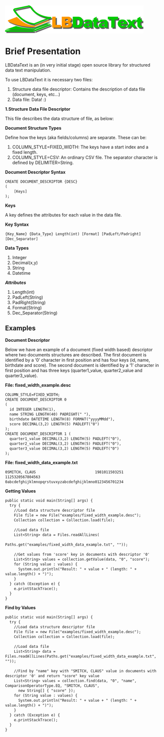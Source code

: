 ![Logo](./assets/logo.png)


# Brief Presentation

LBDataText is an (in very initial stage) open source library for structured data text manipulation.

To use LBDataText it is necessary two files:
1. Structure data file descriptor: Contains the description of data file (document, keys, etc...)
2. Data file: Data! :)

**1.Structure Data File Descriptor**

This file describes the data structure of file, as below:

**Document Structure Types**

Define how the keys (aka fields/columns) are separate. These can be:
1. COLUMN_STYLE=FIXED_WIDTH: The keys have a start index and a fixed length.
2. COLUMN_STYLE=CSV: An ordinary CSV file. The separator character is defined by DELIMITER=String.

**Document Descriptor Syntax**
```
CREATE DOCUMENT_DESCRIPTOR {DESC}
(
    [Keys]
);
```

**Keys**

A key defines the attributes for each value in the data file.

**Key Syntax**
```
{Key_Name} {Data_Type} Length(int) [Format] [PadLeft/Padright] [Dec_Separator]
```

**Data Types**
1. Integer
2. Decimal(x,y)
3. String
4. Datetime

***Attributes***
1. Length(int)
2. PadLeft(String)
3. PadRight(String)
4. Format(String)
5. Dec_Separator(String)

## Examples
**Document Descriptor**

Below we have an example of a document (fixed width based) descriptor where two documents structures are described. The first document is identified by a ‘0’ character in first position and has four keys (id, name, birthdate and score). The second document is identified by a ‘1’ character in first position and has three keys (quarter1_value, quarter2_value and quarter3_value).

**File: fixed_width_example.desc**
```
COLUMN_STYLE=FIXED_WIDTH;
CREATE DOCUMENT_DESCRIPTOR 0
(
  id INTEGER LENGTH(1),
  name STRING LENGTH(40) PADRIGHT(" "),
  birthdate DATETIME LENGTH(8) FORMAT("yyyyMMdd"),
  score DECIMAL(3,2) LENGTH(5) PADLEFT("0")
);
CREATE DOCUMENT_DESCRIPTOR 1 (
  quarter1_value DECIMAL(3,2) LENGTH(5) PADLEFT("0"),
  quarter2_value DECIMAL(3,2) LENGTH(5) PADLEFT("0"),
  quarter3_value DECIMAL(3,2) LENGTH(5) PADLEFT("0")
);
```
**File: fixed_width_data_example.txt**
```
0SMITCH, CLAUS                           1981011503251
1125320567804563
0abcdefghijklmnopqrstuvxyzabcdefghijklmno0123456701234
```
**Getting Values**
```
public static void main(String[] args) {
  try {
    //Load data structure descriptor file
    File file = new File("examples/fixed_width_example.desc");
    Collection collection = Collection.load(file);
        
    //Load data file
    List<String> data = Files.readAllLines(
                          Paths.get("examples/fixed_width_data_example.txt", ""));
            
    //Get values from 'score' key in documents with descriptor '0'
    List<String> values = collection.getValue(data, "0", "score");
    for (String value : values) {
      System.out.println("Result: " + value + " (length: " + value.length() + ")");
    }
  } catch (Exception e) {
    e.printStackTrace();
  }    
}
```
**Find by Values**
```
public static void main(String[] args) {
  try {
    //Load data structure descriptor file
    File file = new File("examples/fixed_width_example.desc");
    Collection collection = Collection.load(file);

    //Load data file
    List<String> data = Files.readAllLines(Paths.get("examples/fixed_width_data_example.txt", ""));
    
    //Find by "name" key with "SMITCH, CLAUS" value in documents with descriptor '0' and return "score" key value
    List<String> values = collection.find(data, "0", "name", ComparisonOperatorType.EQ, "SMITCH, CLAUS",
      new String[] { "score" });
    for (String value : values) {
      System.out.println("Result: " + value + " (length: " + value.length() + ")");
    }
  } catch (Exception e) {
    e.printStackTrace();
  }
}
```
